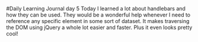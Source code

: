 #Daily Learning Journal day 5
Today I learned a lot about handlebars and how they can be used. They would be a wonderful help whenever I need to reference any specific element in some sort of dataset. It makes traversing the DOM using jQuery a whole lot easier and faster. Plus it even looks pretty cool!
